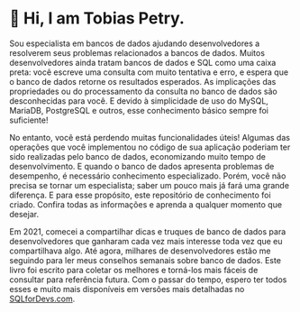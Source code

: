 # 👋 Hi, I am Tobias Petry.

Sou especialista em bancos de dados ajudando desenvolvedores a resolverem seus problemas relacionados a bancos de dados. Muitos desenvolvedores ainda tratam bancos de dados e SQL como uma caixa preta: você escreve uma consulta com muito tentativa e erro, e espera que o banco de dados retorne os resultados esperados. As implicações das propriedades ou do processamento da consulta no banco de dados são desconhecidas para você. E devido à simplicidade de uso do MySQL, MariaDB, PostgreSQL e outros, esse conhecimento básico sempre foi suficiente!

No entanto, você está perdendo muitas funcionalidades úteis! Algumas das operações que você implementou no código de sua aplicação poderiam ter sido realizadas pelo banco de dados, economizando muito tempo de desenvolvimento. E quando o banco de dados apresenta problemas de desempenho, é necessário conhecimento especializado. Porém, você não precisa se tornar um especialista; saber um pouco mais já fará uma grande diferença. E para esse propósito, este repositório de conhecimento foi criado. Confira todas as informações e aprenda a qualquer momento que desejar.

Em 2021, comecei a compartilhar dicas e truques de banco de dados para desenvolvedores que ganharam cada vez mais interesse toda vez que eu compartilhava algo. Até agora, milhares de desenvolvedores estão me seguindo para ler meus conselhos semanais sobre banco de dados. Este livro foi escrito para coletar os melhores e torná-los mais fáceis de consultar para referência futura. Com o passar do tempo, espero ter todos esses e muito mais disponíveis em versões mais detalhadas no [SQLforDevs.com](https://sqlfordevs.com/). 
